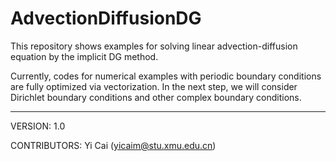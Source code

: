 # AdvectionDiffusionDG
This repository shows examples for solving linear advection-diffusion equation by the implicit DG method. 

Currently, codes for numerical examples with periodic boundary conditions are fully optimized via vectorization. In the next step, we will consider Dirichlet boundary conditions and other complex boundary conditions.

---

VERSION: 1.0

CONTRIBUTORS: Yi Cai (yicaim@stu.xmu.edu.cn)





